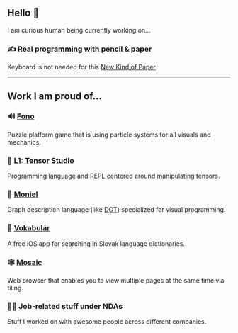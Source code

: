 ## Hello 👋

I am curious human being currently working on…

### ✍️ Real programming with pencil & paper 
Keyboard is not needed for this [New Kind of Paper](https://mlajtos.mu/posts/new-kind-of-paper)

---

## Work I am proud of…

### 🔊 [Fono](https://store.steampowered.com/app/1513670/Fono/)
Puzzle platform game that is using particle systems for all visuals and mechanics.

### 🎩 [L1: Tensor Studio](https://github.com/mlajtos/L1)
Programming language and REPL centered around manipulating tensors.

### 🔀 [Moniel](https://github.com/mlajtos/moniel)
Graph description language (like [DOT](https://en.wikipedia.org/wiki/DOT_(graph_description_language))) specialized for visual programming.

### 📖 [Vokabulár](https://apps.apple.com/sk/app/vokabulár/id1229735182)
A free iOS app for searching in Slovak language dictionaries.

### 🕸 [Mosaic](https://github.com/mlajtos/mosaic)
Web browser that enables you to view multiple pages at the same time via tiling.

### 🧑‍💻 Job-related stuff under NDAs
Stuff I worked on with awesome people across different companies.

